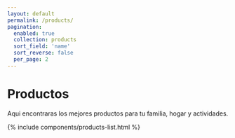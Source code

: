 ```yaml
---
layout: default
permalink: /products/
pagination: 
  enabled: true
  collection: products
  sort_field: 'name'
  sort_reverse: false
  per_page: 2
---
```


<div class="wrapper light-wrapper page-title-wrapper">
    <div class="container inner text-center">
      <h1 class="page-title">Productos</h1>
      <p class="lead">Aqui encontraras los mejores productos para tu familia, hogar y actividades.</p>
    </div>
    <!-- /.container -->
  </div>

  {% include components/products-list.html %}
  